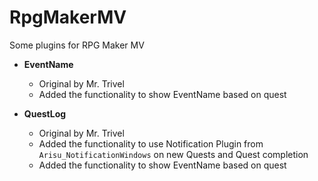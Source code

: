 # RpgMakerMV
Some plugins for RPG Maker MV

- **EventName**
  - Original by Mr. Trivel
  - Added the functionality to show EventName based on quest

- **QuestLog**
  - Original by Mr. Trivel
  - Added the functionality to use Notification Plugin from `Arisu_NotificationWindows` on new Quests and Quest completion
  - Added the functionality to show EventName based on quest
